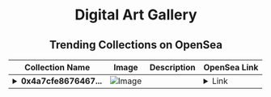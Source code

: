 <div align="center">

# Digital Art Gallery

## Trending Collections on OpenSea

| Collection Name                       | Image                                                                                     | Description                       | OpenSea Link                                                                                          |
|---------------------------------------|-------------------------------------------------------------------------------------------|-----------------------------------|--------------------------------------------------------------------------------------------------------|
| **<details><summary>0x4a7cfe8676467...</summary>0x4a7cfe8676467b6a50f516887e483512a90a0d13</details>** | ![Image](https://i2.seadn.io/base/0xe0e7932e6badbb888e9ab0beb33ebe0be1a9de78/53834f05a4c1a44a3127b0358dc117/f053834f05a4c1a44a3127b0358dc117.jpeg?w=200&auto=format) |  | <details><summary>Link</summary>[0x4a7cfe8676467b6a50f516887e483512a90a0d13](https://opensea.io/collection/0x4a7cfe8676467b6a50f516887e483512a90a0d13)</details> |

</div>